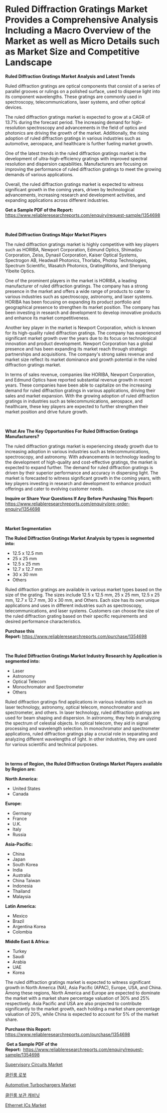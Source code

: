 <p><h1>Ruled Diffraction Gratings Market Provides a Comprehensive Analysis Including a Macro Overview of the Market as well as Micro Details such as Market Size and Competitive Landscape</h1></p><p><strong>Ruled Diffraction Gratings Market Analysis and Latest Trends</strong></p>
<p><p>Ruled diffraction gratings are optical components that consist of a series of parallel grooves or rulings on a polished surface, used to disperse light into its component wavelengths. These gratings are commonly used in spectroscopy, telecommunications, laser systems, and other optical devices.</p><p>The ruled diffraction gratings market is expected to grow at a CAGR of 13.7% during the forecast period. The increasing demand for high-resolution spectroscopy and advancements in the field of optics and photonics are driving the growth of the market. Additionally, the rising adoption of ruled diffraction gratings in various industries such as automotive, aerospace, and healthcare is further fueling market growth.</p><p>One of the latest trends in the ruled diffraction gratings market is the development of ultra-high-efficiency gratings with improved spectral resolution and dispersion capabilities. Manufacturers are focusing on improving the performance of ruled diffraction gratings to meet the growing demands of various applications.</p><p>Overall, the ruled diffraction gratings market is expected to witness significant growth in the coming years, driven by technological advancements, increasing research and development activities, and expanding applications across different industries.</p></p>
<p><strong>Get a Sample PDF of the Report:&nbsp;</strong> <a href="https://www.reliableresearchreports.com/enquiry/request-sample/1354698">https://www.reliableresearchreports.com/enquiry/request-sample/1354698</a></p>
<p>&nbsp;</p>
<p><strong>Ruled Diffraction Gratings Major Market Players</strong></p>
<p><p>The ruled diffraction gratings market is highly competitive with key players such as HORIBA, Newport Corporation, Edmund Optics, Shimadzu Corporation, Zeiss, Dynasil Corporation, Kaiser Optical Systems, Spectrogon AB, Headwall Photonics, Thorlabs, Photop Technologies, Spectrum Scientific, Wasatch Photonics, GratingWorks, and Shenyang Yibeite Optics. </p><p>One of the prominent players in the market is HORIBA, a leading manufacturer of ruled diffraction gratings. The company has a strong presence in the market and offers a wide range of products to cater to various industries such as spectroscopy, astronomy, and laser systems. HORIBA has been focusing on expanding its product portfolio and geographical presence to strengthen its market position. The company has been investing in research and development to develop innovative products and enhance its market competitiveness.</p><p>Another key player in the market is Newport Corporation, which is known for its high-quality ruled diffraction gratings. The company has experienced significant market growth over the years due to its focus on technological innovation and product development. Newport Corporation has a global presence and has been expanding its market reach through strategic partnerships and acquisitions. The company's strong sales revenue and market size reflect its market dominance and growth potential in the ruled diffraction gratings market.</p><p>In terms of sales revenue, companies like HORIBA, Newport Corporation, and Edmund Optics have reported substantial revenue growth in recent years. These companies have been able to capitalize on the increasing demand for ruled diffraction gratings in various applications, driving their sales and market expansion. With the growing adoption of ruled diffraction gratings in industries such as telecommunications, aerospace, and healthcare, these key players are expected to further strengthen their market position and drive future growth.</p></p>
<p>&nbsp;</p>
<p><strong>What Are The Key Opportunities For Ruled Diffraction Gratings Manufacturers?</strong></p>
<p><p>The ruled diffraction gratings market is experiencing steady growth due to increasing adoption in various industries such as telecommunications, spectroscopy, and astronomy. With advancements in technology leading to the development of high-quality and cost-effective gratings, the market is expected to expand further. The demand for ruled diffraction gratings is driven by their superior performance and accuracy in dispersing light. The market is forecasted to witness significant growth in the coming years, with key players investing in research and development to enhance product offerings and cater to evolving customer needs.</p></p>
<p><strong>Inquire or Share Your Questions If Any Before Purchasing This Report:</strong> <a href="https://www.reliableresearchreports.com/enquiry/pre-order-enquiry/1354698">https://www.reliableresearchreports.com/enquiry/pre-order-enquiry/1354698</a></p>
<p>&nbsp;</p>
<p><strong>Market Segmentation</strong></p>
<p><strong>The Ruled Diffraction Gratings Market Analysis by types is segmented into:</strong></p>
<p><ul><li>12.5 x 12.5 mm</li><li>25 x 25 mm</li><li>12.5 x 25 mm</li><li>12.7 x 12.7 mm</li><li>30 x 30 mm</li><li>Others</li></ul></p>
<p><p>Ruled diffraction gratings are available in various market types based on the size of the grating. The sizes include 12.5 x 12.5 mm, 25 x 25 mm, 12.5 x 25 mm, 12.7 x 12.7 mm, 30 x 30 mm, and Others. Each size has its own unique applications and uses in different industries such as spectroscopy, telecommunications, and laser systems. Customers can choose the size of the ruled diffraction grating based on their specific requirements and desired performance characteristics.</p></p>
<p><strong>Purchase this Report:&nbsp;</strong><a href="https://www.reliableresearchreports.com/purchase/1354698">https://www.reliableresearchreports.com/purchase/1354698</a></p>
<p>&nbsp;</p>
<p><strong>The Ruled Diffraction Gratings Market Industry Research by Application is segmented into:</strong></p>
<p><ul><li>Laser</li><li>Astronomy</li><li>Optical Telecom</li><li>Monochromator and Spectrometer</li><li>Others</li></ul></p>
<p><p>Ruled diffraction gratings find applications in various industries such as laser technology, astronomy, optical telecom, monochromator and spectrometer, and others. In laser technology, ruled diffraction gratings are used for beam shaping and dispersion. In astronomy, they help in analyzing the spectrum of celestial objects. In optical telecom, they aid in signal processing and wavelength selection. In monochromator and spectrometer applications, ruled diffraction gratings play a crucial role in separating and analyzing different wavelengths of light. In other industries, they are used for various scientific and technical purposes.</p></p>
<p>&nbsp;</p>
<p><strong>In terms of Region, the Ruled Diffraction Gratings Market Players available by Region are:</strong></p>
<p>
    <p> <strong> North America: </strong>
        <ul>
            <li>United States</li>
            <li>Canada</li>
        </ul>
        </p> 
    <p> <strong> Europe: </strong>
        <ul>
            <li>Germany</li>
            <li>France</li>
            <li>U.K.</li>
            <li>Italy</li>
            <li>Russia</li>
        </ul>
        </p> 
    <p> <strong> Asia-Pacific: </strong>
        <ul>
            <li>China</li>
            <li>Japan</li>
            <li>South Korea</li>
            <li>India</li>
            <li>Australia</li>
            <li>China Taiwan</li>
            <li>Indonesia</li>
            <li>Thailand</li>
            <li>Malaysia</li>
        </ul>
        </p> 
    <p> <strong> Latin America: </strong>
        <ul>
            <li>Mexico</li>
            <li>Brazil</li>
            <li>Argentina Korea</li>
            <li>Colombia</li>
        </ul>
        </p> 
    <p> <strong> Middle East & Africa: </strong>
        <ul>
            <li>Turkey</li>
            <li>Saudi</li>
            <li>Arabia</li>
            <li>UAE</li>
            <li>Korea</li>
        </ul>
    </p>
    </p>
<p><p>The ruled diffraction gratings market is expected to witness significant growth in North America (NA), Asia Pacific (APAC), Europe, USA, and China. Among these regions, North America and Europe are expected to dominate the market with a market share percentage valuation of 30% and 25% respectively. Asia Pacific and USA are also projected to contribute significantly to the market growth, each holding a market share percentage valuation of 20%, while China is expected to account for 5% of the market share.</p></p>
<p><strong>Purchase this Report: </strong><a href="https://www.reliableresearchreports.com/purchase/1354698">https://www.reliableresearchreports.com/purchase/1354698</a></p>
<p>&nbsp;<strong>Get a Sample PDF of the Report:&nbsp;&nbsp;</strong><a href="https://www.reliableresearchreports.com/enquiry/request-sample/1354698">https://www.reliableresearchreports.com/enquiry/request-sample/1354698</a></p>
<p><strong></strong></p>
<p><p><a href="https://github.com/provorikovar/Market-Research-Report-List-3/blob/main/supervisory-circuits-market.md">Supervisory Circuits Market</a></p><p><a href="https://github.com/darrellockm3ytan895656/Market-Research-Report-List-1/blob/main/378297010898.md">클린룸 로봇</a></p><p><a href="https://issuu.com/reportprime-2/docs/automotive-turbochargers-market-size-2030.pptx">Automotive Turbochargers Market</a></p><p><a href="https://github.com/oajzkywllm460/Market-Research-Report-List-1/blob/main/782375310899.md">클린룸 보관 캐비닛</a></p><p><a href="https://github.com/CliffMedina6/Market-Research-Report-List-4/blob/main/ethernet-ics-market.md">Ethernet ICs Market</a></p></p>